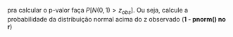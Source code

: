 pra calcular o p-valor faça $P[N(0, 1) > z_{obs}]$. Ou seja, calcule a probabilidade da distribuição normal acima do z observado (**1 - pnorm() no r**)